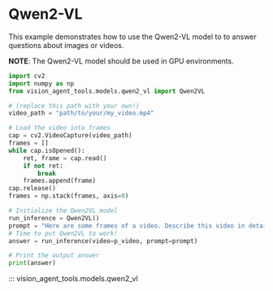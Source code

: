 # Qwen2-VL

This example demonstrates how to use the Qwen2-VL model to   to answer questions about images or videos.

__NOTE__: The Qwen2-VL model should be used in GPU environments.

```python
import cv2
import numpy as np
from vision_agent_tools.models.qwen2_vl import Qwen2VL

# (replace this path with your own!)
video_path = "path/to/your/my_video.mp4"

# Load the video into frames
cap = cv2.VideoCapture(video_path)
frames = []
while cap.isOpened():
    ret, frame = cap.read()
    if not ret:
        break
    frames.append(frame)
cap.release()
frames = np.stack(frames, axis=0)

# Initialize the Qwen2VL model
run_inference = Qwen2VL()
prompt = "Here are some frames of a video. Describe this video in detail"
# Time to put Qwen2VL to work!
answer = run_inference(video=p_video, prompt=prompt)

# Print the output answer
print(answer)
```

::: vision_agent_tools.models.qwen2_vl

